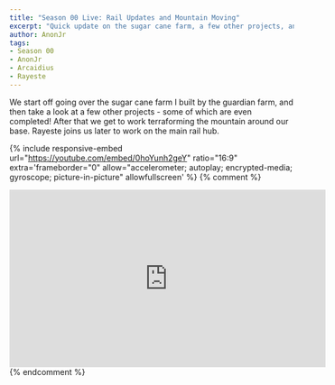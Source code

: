 ```yaml
---
title: "Season 00 Live: Rail Updates and Mountain Moving"
excerpt: "Quick update on the sugar cane farm, a few other projects, and then some terraforming."
author: AnonJr
tags:
- Season 00
- AnonJr
- Arcaidius
- Rayeste
---
```


We start off going over the sugar cane farm I built by the guardian farm, and then take a look at a few other projects - some of which are even completed! After that we get to work terraforming the mountain around our base. Rayeste joins us later to work on the main rail hub.

{% include responsive-embed url="https://youtube.com/embed/0hoYunh2geY" ratio="16:9" extra='frameborder="0" allow="accelerometer; autoplay; encrypted-media; gyroscope; picture-in-picture" allowfullscreen' %}
{% comment %}
<iframe width="560" height="315" src="https://youtube.com/embed/0hoYunh2geY" frameborder="0" allow="accelerometer; autoplay; encrypted-media; gyroscope; picture-in-picture" allowfullscreen></iframe>
{% endcomment %}